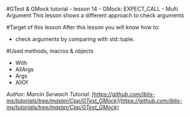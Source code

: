 #GTest & GMock tutorial - lesson 14 - GMock: EXPECT_CALL - Multi Argument
This lesson shows a different approach to check arguments

#Target of this lesson
After this lesson you will know how to:
- check arguments by comparing with std::tuple.

#Used methods, macros & objects
- With
- AllArgs
- Args
- AllOf


*Author: Marcin Serwach*
*Tutorial: [https://github.com/iblis-ms/tutorials/tree/master/Cpp/GTest_GMock](https://github.com/iblis-ms/tutorials/tree/master/Cpp/GTest_GMock)*

